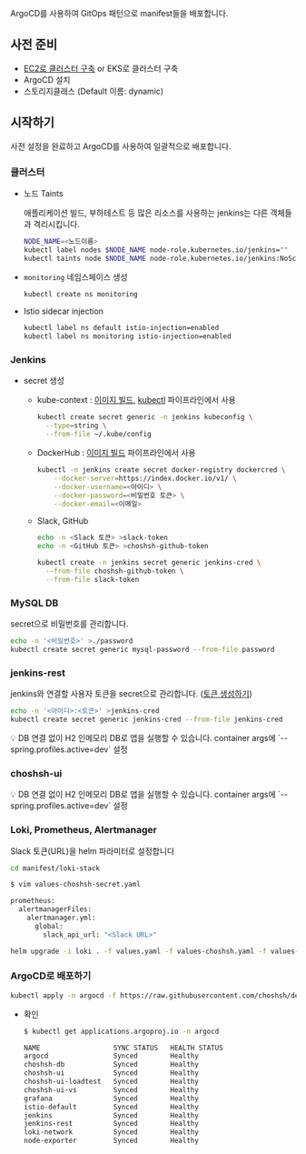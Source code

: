 ArgoCD를 사용하여 GitOps 패턴으로 manifest들을 배포합니다.

## 사전 준비

- [EC2로 클러스터 구축](https://github.com/choshsh/devops-study/blob/master/docs/Terraform%20-%20EC2%EB%A1%9C%20%ED%81%B4%EB%9F%AC%EC%8A%A4%ED%84%B0%20%EA%B5%AC%EC%B6%95%ED%95%98%EA%B8%B0.MD) or EKS로 클러스터 구축
- ArgoCD 설치
- 스토리지클래스 (Default 이름: dynamic)

## 시작하기

사전 설정을 완료하고 ArgoCD를 사용하여 일괄적으로 배포합니다.

### 클러스터

- 노드 Taints
    
    애플리케이션 빌드, 부하테스트 등 많은 리소스를 사용하는 jenkins는 다른 객체들과 격리시킵니다.
    
    ```bash
    NODE_NAME=<노드이름>
    kubectl label nodes $NODE_NAME node-role.kubernetes.io/jenkins=""
    kubectl taints node $NODE_NAME node-role.kubernetes.io/jenkins:NoSchedule
    ```
    
- `monitoring` 네임스페이스 생성
    
    ```bash
    kubectl create ns monitoring
    ```
    
- Istio sidecar injection
    
    ```bash
    kubectl label ns default istio-injection=enabled
    kubectl label ns monitoring istio-injection=enabled
    ```
    

### Jenkins

- secret 생성
    - kube-context :  [이미지 빌드](https://github.com/choshsh/devops-study/blob/master/jenkins/pipelines/imageBuild), [kubectl](https://github.com/choshsh/devops-study/blob/master/jenkins/pipelines/kubectl) 파이프라인에서 사용
        
        ```bash
        kubectl create secret generic -n jenkins kubeconfig \
          --type=string \
          --from-file ~/.kube/config
        ```
        
    - DockerHub : [이미지 빌드](https://github.com/choshsh/devops-study/blob/master/jenkins/pipelines/imageBuild) 파이프라인에서 사용
        
        ```bash
        kubectl -n jenkins create secret docker-registry dockercred \
            --docker-server=https://index.docker.io/v1/ \
            --docker-username=<아이디> \
            --docker-password=<비밀번호 토큰> \
            --docker-email=<이메일>
        ```
        
    - Slack, GitHub
        
        ```bash
        echo -n <Slack 토큰> >slack-token
        echo -n <GitHub 토큰> >choshsh-github-token
        
        kubectl create -n jenkins secret generic jenkins-cred \
          --from-file choshsh-github-token \
          --from-file slack-token
        ```
        

### MySQL DB

secret으로 비밀번호를 관리합니다.

```bash
echo -n '<비밀번호>' >./password
kubectl create secret generic mysql-password --from-file password
```

### jenkins-rest

jenkins와 연결할 사용자 토큰을 secret으로 관리합니다.  ([토큰 생성하기](https://www.notion.so/89b9a9ff76ef405b82ba068b4752fb7c))

```bash
echo -n '<아이디>:<토큰>' >jenkins-cred
kubectl create secret generic jenkins-cred --from-file jenkins-cred
```

<aside>
💡 DB 연결 없이 H2 인메모리 DB로 앱을 실행할 수 있습니다.
container args에 `--spring.profiles.active=dev` 설정

</aside>

### choshsh-ui

<aside>
💡 DB 연결 없이 H2 인메모리 DB로 앱을 실행할 수 있습니다.
container args에 `--spring.profiles.active=dev` 설정

</aside>

### Loki, Prometheus, Alertmanager

Slack 토큰(URL)을 helm  파라미터로 설정합니다

```bash
cd manifest/loki-stack
```

```bash
$ vim values-choshsh-secret.yaml

prometheus:
  alertmanagerFiles:
    alertmanager.yml:
      global:
        slack_api_url: "<Slack URL>"
```

```bash
helm upgrade -i loki . -f values.yaml -f values-choshsh.yaml -f values-choshsh-secret.yaml -n monitoring
```

### ArgoCD로 배포하기

```bash
kubectl apply -n argocd -f https://raw.githubusercontent.com/choshsh/devops-study/master/argocd-deploy.yaml
```

- 확인
    
    ```bash
    $ kubectl get applications.argoproj.io -n argocd
    
    NAME                  SYNC STATUS   HEALTH STATUS
    argocd                Synced        Healthy
    choshsh-db            Synced        Healthy
    choshsh-ui            Synced        Healthy
    choshsh-ui-loadtest   Synced        Healthy
    choshsh-ui-vs         Synced        Healthy
    grafana               Synced        Healthy
    istio-default         Synced        Healthy
    jenkins               Synced        Healthy
    jenkins-rest          Synced        Healthy
    loki-network          Synced        Healthy
    node-exporter         Synced        Healthy
    ```